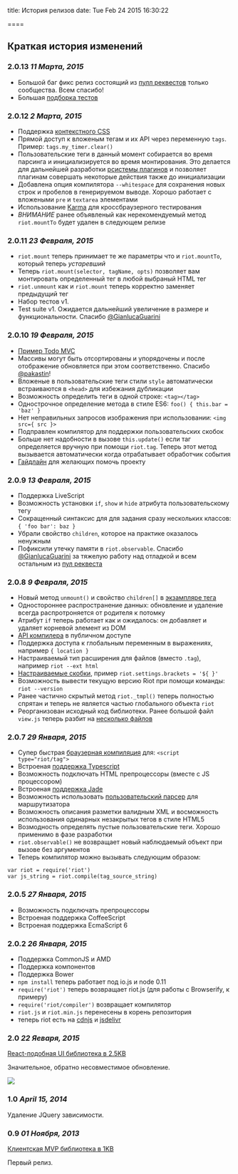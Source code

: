 
title: История релизов
date: Tue Feb 24 2015 16:30:22

====

## Краткая история изменений

### 2.0.13 *11 Марта, 2015*

- Большой баг фикс релиз состоящий из [пулл реквестов](https://github.com/muut/riotjs/compare/v2.0.12...v2.0.13) только сообщества. Всем спасибо!
- Большая [подборка тестов](https://github.com/muut/riotjs/tree/master/test)

### 2.0.12 *2 Марта, 2015*

- Поддержка [контекстного CSS](#scoped-css)
- Прямой доступ к вложеным тегам и их API через переменную `tags`. Пример: `tags.my_timer.clear()`
- Пользовательские теги в данный момент собирается во время парсинга и инициализируется во время монтирования. Это делается для дальнейшей разработки [pсистемы плагинов](https://github.com/muut/riotjs/issues/416) и позволяет плагинам совершать некоторые действия также до инициализации
- Добавлена опция компилятора `--whitespace` для сохранения новых строк и пробелов в генерируемом выводе. Хорошо работает с вложеными `pre` и `textarea` элементами
- Использование [Karma](http://karma-runner.github.io/0.12/index.html) для кроссбраузерного тестирования
- *ВНИМАНИЕ* ранее объявленый как нерекомендуемый метод `riot.mountTo` будет удален в следующем релизе

### 2.0.11 *23 Февраля, 2015*

- `riot.mount` теперь принимает те же параметры что и `riot.mountTo`, который теперь *устаревший*
- Теперь `riot.mount(selector, tagName, opts)` позволяет вам монтировать определенный тег в любой выбраный HTML тег
- `riot.unmount` как и `riot.mount` теперь корректно заменяет предыдущий тег
- Набор тестов v1. 
- Test suite v1. Ожидается дальнейший увеличение в размере и функциональности. Спасибо [@GianlucaGuarini](https://github.com/GianlucaGuarini)

### 2.0.10 *19 Февраля, 2015*

- [Пример Todo MVC](https://github.com/txchen/feplay/tree/gh-pages/riot_todo)
- Массивы могут быть отсортированы и упорядочены и после отображение обновляется при этом соответственно. Спасибо [@pakastin](https://github.com/pakastin)!
- Вложеные в пользовательские теги стили `style` автоматически встраиваются в `<head>` для избежания дубликации
- Возможность определить теги в одной строке: `<tag></tag>`
- Однострочное определение метода в стиле ES6: `foo() { this.bar = 'baz' }`
- Нет неправильных запросов изображения при использовании: `<img src={ src }>`
- Подправлен компилятор для поддержки пользовательских скобок
- Больше нет надобности в вызове `this.update()` если таг определяется вручную при помощи `riot.tag`. Теперь этот метод вызывается автоматически когда отрабатывает обработчик события
- [Гайдлайн](#contributing) для желающих помочь проекту


### 2.0.9 *13 Февраля, 2015*

- Поддержка LiveScript
- Возможность установки `if`, `show` и `hide` атрибута пользовательскому тегу
- Сокращенный синтаксис для для задания сразу нескольких классов: `{ 'foo bar': baz }`
- Убрали свойство `children`, которое на практике оказалось ненужным
- Пофиксили утечку памяти в `riot.observable`. Спасибо [@GianlucaGuarini](https://github.com/GianlucaGuarini) за тяжелую работу над отладкой и всем остальным из [пул реквеста](https://github.com/muut/riotjs/issues/248)


### 2.0.8 *9 Февраля, 2015*

- Новый метод `unmount()` и свойство `children[]` в [экзампляре тега](#api/ekzemplyar_tega)
- Одностороннее распространение данных: обновление и удаление всегда распротроняется от родителя к потомку
- Атрибут `if` теперь работает как и ожидалось: он добавляет и удаляет корневой элемент из DOM
- [API компилера](/riotjs/api/#compiler) в публичном доступе
- Поддержка доступа к глобальным переменным в выражениях, например `{ location }`
- Настраиваемый тип расширения для файлов (вместо `.tag`), например `riot --ext html`
- [Настраиваемые скобки](#api/riotsettingsbrackets), пример `riot.settings.brackets = '${ }'`
- Возможность вывести текущую версию Riot при помощи команды: `riot --version`
- Ранее частично скрытый метод `riot._tmpl()` теперь полностью спрятан и теперь не является частью глобального объекта `riot`
- Реорганизован исходный код библиотеки. Ранее большой файл `view.js` теперь разбит на [несколько файлов](https://github.com/muut/riotjs/tree/master/lib/tag)


### 2.0.7 *29 Января, 2015*

- Супер быстрая [браузерная компиляция](#compiler/sborka_v_brauzere) для: `<script type="riot/tag">`
- Встроеная [поддержка Typescript](#compiler/typescript)
- Возможность подключать HTML препроцессоры (вместе с JS процессором)
- Встроеная [поддержка Jade](#compiler/jade)
- Возможность использовать [пользовательский парсер](#api/riotrouteparserparser) для маршрутизатора
- Возможность описания разметки валидным XML и восможность использования одинарных незакрытых тегов в стиле HTML5
- Возмодность определять пустые пользовательские теги. Хорошо применимо в фазе разработки
- `riot.observable()` не возвращает новый наблюдаемый объект при вызове без аргументов 
- Теперь компилятор можно вызывать следующим образом:

```
var riot = require('riot')
var js_string = riot.compile(tag_source_string)
```


### 2.0.5 *27 Января, 2015*

- Возможность подключать препроцессоры
- Встроеная поддержка CoffeeScript
- Встроеная поддержка EcmaScript 6


### 2.0.2 *26 Января, 2015*

- Поддержка CommonJS и AMD
- Поддержка компонентов
- Поддержка Bower
- `npm install` теперь работает под io.js и node 0.11
- `require('riot')` теперь возвращает riot.js (для работы с Browserify, к примеру)
- `require('riot/compiler')` возвращает компилятор
- `riot.js` и `riot.min.js` перенесены в корень репозитория
- теперь riot есть на [cdnjs](https://cdnjs.com/libraries/riot) и [jsdelivr](http://www.jsdelivr.com/#!riot)


### 2.0 *22 Яеваря, 2015*

[React-подобная UI библиотека в 2.5KB](https://muut.com/blog/technology/riot-2.0/)

Значительное, обратно несовместимое обновление.

![](assets/img/riot1to2.png)


### 1.0 *April 15, 2014*

Удаление JQuery зависимости.


### 0.9 *01 Ноября, 2013*

[Клиентская MVP библиотека в 1KB](https://muut.com/blog/technology/riotjs-the-1kb-mvp-framework.html)

Первый релиз.